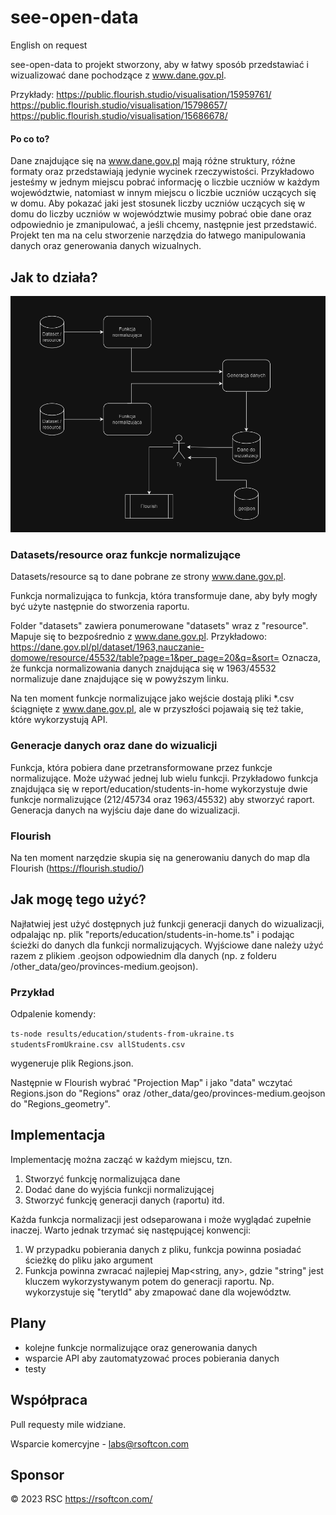 # see-open-data
English on request

see-open-data to projekt stworzony, aby w łatwy sposób przedstawiać i wizualizować dane pochodzące z www.dane.gov.pl.

Przykłady:
https://public.flourish.studio/visualisation/15959761/
https://public.flourish.studio/visualisation/15798657/
https://public.flourish.studio/visualisation/15686678/

#### Po co to?

Dane znajdujące się na www.dane.gov.pl mają różne struktury, różne formaty oraz przedstawiają jedynie wycinek rzeczywistości. Przykładowo jesteśmy w jednym miejscu pobrać informację o liczbie uczniów w każdym województwie, natomiast w innym miejscu o liczbie uczniów uczących się w domu. Aby pokazać jaki jest stosunek liczby uczniów uczących się w domu do liczby uczniów w województwie musimy pobrać obie dane oraz odpowiednio je zmanipulować, a jeśli chcemy, następnie jest przedstawić.
Projekt ten ma na celu stworzenie narzędzia do łatwego manipulowania danych oraz generowania danych wizualnych.

## Jak to działa?

![alt text](./docs/see-open-data-readme.PNG "Title")

### Datasets/resource oraz funkcje normalizujące

Datasets/resource są to dane pobrane ze strony www.dane.gov.pl.

Funkcja normalizująca to funkcja, która transformuje dane, aby były mogły być użyte następnie do stworzenia raportu.

Folder "datasets" zawiera ponumerowane "datasets" wraz z "resource". Mapuje się to bezpośrednio z www.dane.gov.pl. Przykładowo:
https://dane.gov.pl/pl/dataset/1963,nauczanie-domowe/resource/45532/table?page=1&per_page=20&q=&sort=
Oznacza, że funkcja normalizowania danych znajdująca się w 1963/45532 normalizuje dane znajdujące się w powyższym linku.

Na ten moment funkcje normalizujące jako wejście dostają pliki *.csv ściągnięte z www.dane.gov.pl, ale w przyszłości pojawaią się też takie, które wykorzystują API.


### Generacje danych oraz dane do wizualicji

Funkcja, która pobiera dane przetransformowane przez funkcje normalizujące. Może używać jednej lub wielu funkcji. Przykładowo funkcja znajdująca się w report/education/students-in-home wykorzystuje dwie funkcje normalizujące (212/45734 oraz 1963/45532) aby stworzyć raport.
Generacja danych na wyjściu daje dane do wizualizacji.


### Flourish

Na ten moment narzędzie skupia się na generowaniu danych do map dla Flourish (https://flourish.studio/)


## Jak mogę tego użyć?

Najłatwiej jest użyć dostępnych już funkcji generacji danych do wizualizacji, odpalając np. plik "reports/education/students-in-home.ts" i podając ścieżki do danych dla funkcji normalizujących. Wyjściowe dane należy użyć razem z plikiem .geojson odpowiednim dla danych (np. z folderu /other_data/geo/provinces-medium.geojson).


### Przykład

Odpalenie komendy:

<code>ts-node results/education/students-from-ukraine.ts studentsFromUkraine.csv allStudents.csv</code>

wygeneruje plik Regions.json. 

Następnie w Flourish wybrać "Projection Map" i jako "data" wczytać Regions.json do "Regions" oraz /other_data/geo/provinces-medium.geojson do "Regions_geometry".

## Implementacja

Implementację można zacząć w każdym miejscu, tzn.
1) Stworzyć funkcję normalizująca dane
2) Dodać dane do wyjścia funkcji normalizującej
3) Stworzyć funkcję generacji danych (raportu)
itd.

Każda funkcja normalizacji jest odseparowana i może wyglądać zupełnie inaczej. Warto jednak trzymać się następującej konwencji:
1) W przypadku pobierania danych z pliku, funkcja powinna posiadać ścieżkę do pliku jako argument
2) Funkcja powinna zwracać najlepiej Map<string, any>, gdzie "string" jest kluczem wykorzystywanym potem do generacji raportu. Np. wykorzystuje się "terytId" aby zmapować dane dla województw.

## Plany

- kolejne funkcje normalizujące oraz generowania danych
- wsparcie API aby zautomatyzować proces pobierania danych
- testy

## Współpraca

Pull requesty mile widziane.

Wsparcie komercyjne - labs@rsoftcon.com

## Sponsor

© 2023 RSC https://rsoftcon.com/
